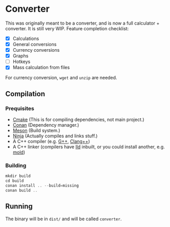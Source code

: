 # Converter

This was originally meant to be a converter, and is now a full calculator + converter.
It is still very WIP. Feature completion checklist:

- [x] Calculations
- [x] General conversions
- [x] Currency conversions
- [x] Graphs
- [ ] Hotkeys
- [x] Mass calculation from files

For currency conversion, `wget` and `unzip` are needed.

## Compilation

### Prequisites

- [Cmake](https://cmake.org) (This is for compiling dependencies, not main project.)
- [Conan](https://conan.io) (Dependency manager.)
- [Meson](https://mesonbuild.com) (Build system.)
- [Ninja](https://ninja-build.org) (Actually compiles and links stuff.)
- A C++ compiler (e.g. [G++](https://gcc.gnu.org), [Clang++](https://clang.llvm.org))
- A C++ linker (compilers have [lld](https://lld.llvm.org) inbuilt, or you could install another, e.g. [mold](https://github.com/rui314/mold))

### Building

```cpp
mkdir build
cd build
conan install .. --build=missing
conan build ..
```

## Running

The binary will be in `dist/` and will be called `converter`.
